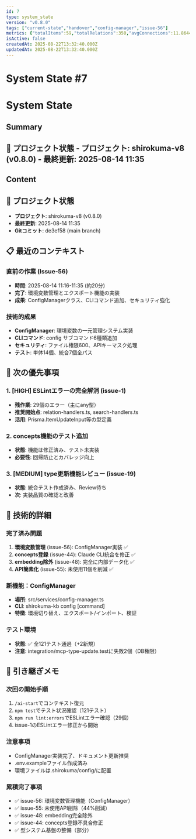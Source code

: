 ```yaml
---
id: 7
type: system_state
version: "v0.8.0"
tags: ["current-state","handover","config-manager","issue-56"]
metrics: {"totalItems":59,"totalRelations":350,"avgConnections":11.864406779661017,"maxConnections":32,"isolatedNodes":0,"timestamp":"2025-08-14T02:37:35.123Z"}
isActive: false
createdAt: 2025-08-22T13:32:40.000Z
updatedAt: 2025-08-22T13:32:40.000Z
---
```


# System State #7

# System State

## Summary

## 📍 プロジェクト状態 - **プロジェクト**: shirokuma-v8 (v0.8.0) - **最終更新**: 2025-08-14 11:35

## Content

## 📍 プロジェクト状態
- **プロジェクト**: shirokuma-v8 (v0.8.0)
- **最終更新**: 2025-08-14 11:35
- **Gitコミット**: de3ef58 (main branch)

## 📋 最近のコンテキスト

### 直前の作業 (Issue-56)
- **時間**: 2025-08-14 11:16-11:35 (約20分)
- **完了**: 環境変数管理とエクスポート機能の実装
- **成果**: ConfigManagerクラス、CLIコマンド追加、セキュリティ強化

### 技術的成果
- **ConfigManager**: 環境変数の一元管理システム実装
- **CLIコマンド**: config サブコマンド6種類追加
- **セキュリティ**: ファイル権限600、APIキーマスク処理
- **テスト**: 単体14個、統合7個全パス

## 🎯 次の優先事項

### 1. [HIGH] ESLintエラーの完全解消 (issue-1)
- **残作業**: 29個のエラー（主にany型）
- **推奨開始点**: relation-handlers.ts, search-handlers.ts
- **活用**: Prisma.ItemUpdateInput等の型定義

### 2. concepts機能のテスト追加
- **状態**: 機能は修正済み、テスト未実装
- **必要性**: 回帰防止とカバレッジ向上

### 3. [MEDIUM] type更新機能レビュー (issue-19)
- **状態**: 統合テスト作成済み、Review待ち
- **次**: 実装品質の確認と改善

## 🔧 技術的詳細

### 完了済み問題
1. **環境変数管理** (issue-56): ConfigManager実装 ✅
2. **concepts登録** (issue-44): Claude CLI統合を修正 ✅
3. **embedding除外** (issue-48): 完全に内部データ化 ✅
4. **API簡素化** (issue-55): 未使用11個を削減 ✅

### 新機能：ConfigManager
- **場所**: src/services/config-manager.ts
- **CLI**: shirokuma-kb config [command]
- **特徴**: 環境切り替え、エクスポート/インポート、検証

### テスト環境
- **状態**: ✅ 全121テスト通過（+2新規）
- **注意**: integration/mcp-type-update.testに失敗2個（DB権限）

## 📝 引き継ぎメモ

### 次回の開始手順
1. `/ai-start`でコンテキスト復元
2. `npm test`でテスト状況確認（121テスト）
3. `npm run lint:errors`でESLintエラー確認（29個）
4. issue-1のESLintエラー修正から開始

### 注意事項
- ConfigManager実装完了、ドキュメント更新推奨
- .env.exampleファイル作成済み
- 環境ファイルは.shirokuma/config/に配置

### 累積完了事項
- ✅ issue-56: 環境変数管理機能（ConfigManager）
- ✅ issue-55: 未使用API削除（44%削減）
- ✅ issue-48: embedding完全除外
- ✅ issue-44: concepts登録不具合修正
- ✅ 型システム基盤の整備（部分）
